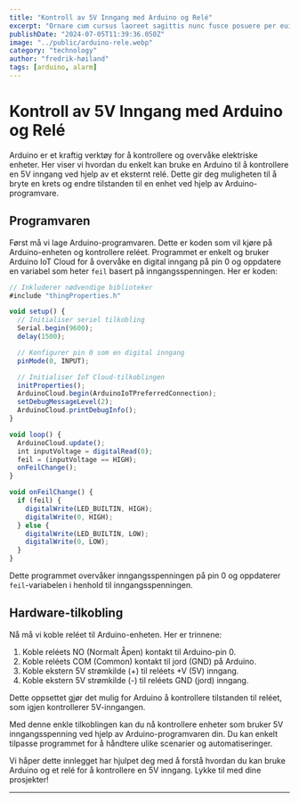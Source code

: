 ```yaml
---
title: "Kontroll av 5V Inngang med Arduino og Relé"
excerpt: "Ornare cum cursus laoreet sagittis nunc fusce posuere per euismod dis vehicula a, semper fames lacus maecenas dictumst pulvinar neque enim non potenti. Torquent hac sociosqu eleifend potenti."
publishDate: "2024-07-05T11:39:36.050Z"
image: "../public/arduino-rele.webp"
category: "technology"
author: "fredrik-høiland"
tags: [arduino, alarm]
---
```


# Kontroll av 5V Inngang med Arduino og Relé


Arduino er et kraftig verktøy for å kontrollere og overvåke elektriske enheter. Her viser vi hvordan du enkelt kan bruke en Arduino til å kontrollere en 5V inngang ved hjelp av et eksternt relé. Dette gir deg muligheten til å bryte en krets og endre tilstanden til en enhet ved hjelp av Arduino-programvare.

## Programvaren

Først må vi lage Arduino-programvaren. Dette er koden som vil kjøre på Arduino-enheten og kontrollere reléet. Programmet er enkelt og bruker Arduino IoT Cloud for å overvåke en digital inngang på pin 0 og oppdatere en variabel som heter `feil` basert på inngangsspenningen. Her er koden:

```js
// Inkluderer nødvendige biblioteker
#include "thingProperties.h"

void setup() {
  // Initialiser seriel tilkobling
  Serial.begin(9600);
  delay(1500); 

  // Konfigurer pin 0 som en digital inngang
  pinMode(0, INPUT);

  // Initialiser IoT Cloud-tilkoblingen
  initProperties();
  ArduinoCloud.begin(ArduinoIoTPreferredConnection);
  setDebugMessageLevel(2);
  ArduinoCloud.printDebugInfo();
}

void loop() {
  ArduinoCloud.update();
  int inputVoltage = digitalRead(0);
  feil = (inputVoltage == HIGH);
  onFeilChange();
}

void onFeilChange() {
  if (feil) {
    digitalWrite(LED_BUILTIN, HIGH);
    digitalWrite(0, HIGH);
  } else {
    digitalWrite(LED_BUILTIN, LOW);
    digitalWrite(0, LOW);
  }
}

```


Dette programmet overvåker inngangsspenningen på pin 0 og oppdaterer `feil`-variabelen i henhold til inngangsspenningen.

## Hardware-tilkobling

Nå må vi koble reléet til Arduino-enheten. Her er trinnene:

1. Koble reléets NO (Normalt Åpen) kontakt til Arduino-pin 0.
2. Koble reléets COM (Common) kontakt til jord (GND) på Arduino.
3. Koble ekstern 5V strømkilde (+) til reléets +V (5V) inngang.
4. Koble ekstern 5V strømkilde (-) til reléets GND (jord) inngang.

Dette oppsettet gjør det mulig for Arduino å kontrollere tilstanden til reléet, som igjen kontrollerer 5V-inngangen.


Med denne enkle tilkoblingen kan du nå kontrollere enheter som bruker 5V inngangsspenning ved hjelp av Arduino-programvaren din. Du kan enkelt tilpasse programmet for å håndtere ulike scenarier og automatiseringer.

Vi håper dette innlegget har hjulpet deg med å forstå hvordan du kan bruke Arduino og et relé for å kontrollere en 5V inngang. Lykke til med dine prosjekter!

---

